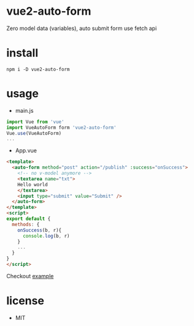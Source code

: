 # vue2-auto-form
Zero model data (variables), auto submit form use fetch api

# install
`npm i -D vue2-auto-form`

# usage

- main.js
```js
import Vue from 'vue'
import VueAutoForm form 'vue2-auto-form'
Vue.use(VueAutoForm)
...
```

- App.vue

```html
<template>
  <auto-form method="post" action="/publish" :success="onSuccess">
    <!-- no v-model anymore -->
    <textarea name="txt">
    Hello world
    </textarea>
    <input type="submit" value="Submit" />
  </auto-form>
</template>
<script>
export default {
  methods: {
    onSuccess(b, r){
      console.log(b, r)
    }
    ...
  }
}
</script>
```

Checkout [example](/example)

# license
- MIT